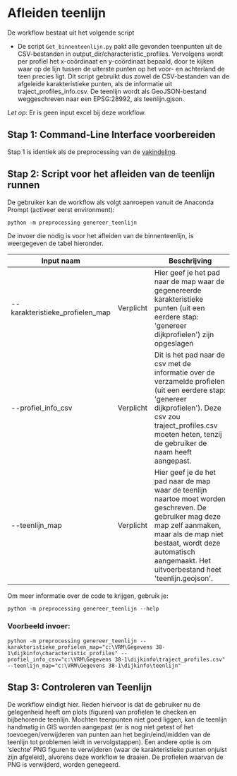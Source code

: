# Afleiden teenlijn

De workflow bestaat uit het volgende script
- De script ```Get_binnenteenlijn.py``` pakt alle gevonden teenpunten uit de CSV-bestanden in output_dir/characteristic_profiles. Vervolgens wordt per profiel het x-coördinaat en y-coördinaat bepaald, door te kijken waar op de lijn tussen de uiterste punten op het voor- en achterland de teen precies ligt. Dit script gebruikt dus zowel de CSV-bestanden van de afgeleide karakteristieke punten, als de informatie uit traject_profiles_info.csv. De teenlijn wordt als GeoJSON-bestand weggeschreven naar een EPSG:28992, als teenlijn.gjson.

*Let op*: Er is geen input excel bij deze workflow.

## Stap 1: Command-Line Interface voorbereiden

Stap 1 is identiek als de preprocessing van de [vakindeling](Vakindeling.md).

## Stap 2: Script voor het afleiden van de teenlijn runnen  
De gebruiker kan de workflow als volgt aanroepen vanuit de Anaconda Prompt (activeer eerst environment):
```
python -m preprocessing genereer_teenlijn
```
De invoer die nodig is voor het afleiden van de binnenteenlijn, is weergegeven de tabel hieronder.

| Input naam       	    | 	           | Beschrijving                                                                                                                                                                                 	                                                                          |
|-----------------------|-------------|-------------------------------------------------------------------------------------------------------------------------------------------------------------------------------------------------------------------------------------------------------------------------|
| --karakteristieke_profielen_map        | Verplicht 	 | Hier geef je het pad naar de map waar de gegenereerde karakteristieke punten (uit een eerdere stap: 'genereer dijkprofielen') zijn opgeslagen	                                                                                                                                                                  |
| --profiel_info_csv     	 | Verplicht 	 |  Dit is het pad naar de csv met de informatie over de verzamelde profielen (uit een eerdere stap: 'genereer dijkprofielen'). Deze csv zou traject_profiles.csv moeten heten, tenzij de gebruiker de naam heeft aangepast.                                                                                                                                                                              |
| --teenlijn_map	   | Verplicht 	 |   Hier geef je de het pad naar de map waar de teenlijn naartoe moet worden geschreven. De gebruiker mag deze map zelf aanmaken, maar als de map niet bestaat, wordt deze automatisch aangemaakt. Het uitvoerbestand heet 'teenlijn.geojson'.                                                                                                                                                    |


Om meer informatie over de code te krijgen, gebruik je: 
```
python -m preprocessing genereer_teenlijn --help 
```
### Voorbeeld invoer: 

```
python -m preprocessing genereer_teenlijn --karakteristieke_profielen_map="c:\VRM\Gegevens 38-1\dijkinfo\characteristic_profiles" --profiel_info_csv="c:\VRM\Gegevens 38-1\dijkinfo\traject_profiles.csv" --teenlijn_map="c:\VRM\Gegevens 38-1\dijkinfo\teenlijn"
```

## Stap 3: Controleren van Teenlijn

De workflow eindigt hier. Reden hiervoor is dat de gebruiker nu de gelegenheid heeft om plots (figuren) van profielen te checken en bijbehorende teenlijn. Mochten teenpunten niet goed liggen, kan de teenlijn handmatig in GIS worden aangepast (er is nog niet getest of het toevoegen/verwijderen van punten aan het begin/eind/midden van de teenlijn tot problemen leidt in vervolgstappen). Een andere optie is om ‘slechte’ PNG figuren te verwijderen (waar de karakteristieke punten onjuist zijn afgeleid), alvorens deze workflow te draaien. De profielen waarvan de PNG is verwijderd, worden genegeerd.
